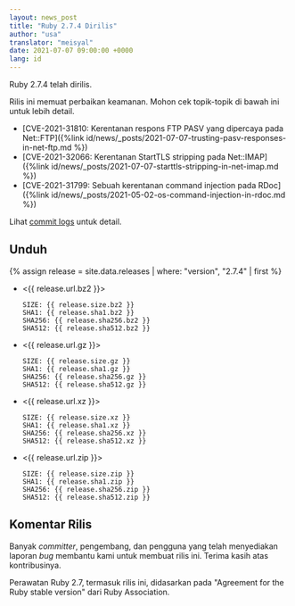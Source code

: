 ```yaml
---
layout: news_post
title: "Ruby 2.7.4 Dirilis"
author: "usa"
translator: "meisyal"
date: 2021-07-07 09:00:00 +0000
lang: id
---
```


Ruby 2.7.4 telah dirilis.

Rilis ini memuat perbaikan keamanan.
Mohon cek topik-topik di bawah ini untuk lebih detail.

* [CVE-2021-31810: Kerentanan respons FTP PASV yang dipercaya pada Net::FTP]({%link id/news/_posts/2021-07-07-trusting-pasv-responses-in-net-ftp.md %})
* [CVE-2021-32066: Kerentanan StartTLS stripping pada Net::IMAP]({%link id/news/_posts/2021-07-07-starttls-stripping-in-net-imap.md %})
* [CVE-2021-31799: Sebuah kerentanan command injection pada RDoc]({%link id/news/_posts/2021-05-02-os-command-injection-in-rdoc.md %})

Lihat [commit logs](https://github.com/ruby/ruby/compare/v2_7_3...v2_7_4)
untuk detail.

## Unduh

{% assign release = site.data.releases | where: "version", "2.7.4" | first %}

* <{{ release.url.bz2 }}>

      SIZE: {{ release.size.bz2 }}
      SHA1: {{ release.sha1.bz2 }}
      SHA256: {{ release.sha256.bz2 }}
      SHA512: {{ release.sha512.bz2 }}

* <{{ release.url.gz }}>

      SIZE: {{ release.size.gz }}
      SHA1: {{ release.sha1.gz }}
      SHA256: {{ release.sha256.gz }}
      SHA512: {{ release.sha512.gz }}

* <{{ release.url.xz }}>

      SIZE: {{ release.size.xz }}
      SHA1: {{ release.sha1.xz }}
      SHA256: {{ release.sha256.xz }}
      SHA512: {{ release.sha512.xz }}

* <{{ release.url.zip }}>

      SIZE: {{ release.size.zip }}
      SHA1: {{ release.sha1.zip }}
      SHA256: {{ release.sha256.zip }}
      SHA512: {{ release.sha512.zip }}

## Komentar Rilis

Banyak *committer*, pengembang, dan pengguna yang telah menyediakan laporan
*bug* membantu kami untuk membuat rilis ini. Terima kasih atas kontribusinya.

Perawatan Ruby 2.7, termasuk rilis ini, didasarkan pada "Agreement for the Ruby
stable version" dari Ruby Association.
